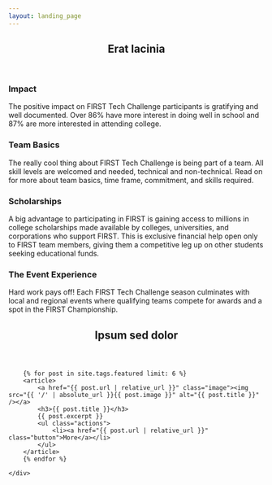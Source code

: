 ```yaml
---
layout: landing_page
---
```


<!-- Section -->
<section>
	<header class="major">
		<h2>Erat lacinia</h2>
	</header>
	<div class="features">
		<article>
			<span class="icon fa-flask"></span>
			<div class="content">
				<h3>Impact</h3>
				<p>The positive impact on FIRST Tech Challenge participants is gratifying and well documented. Over 86% have more interest in doing well in school and 87% are more interested in attending college.</p>
			</div>
		</article>
		<article>
			<span class="icon fa-hand-grab-o"></span>
			<div class="content">
				<h3>Team Basics</h3>
				<p>The really cool thing about FIRST Tech Challenge is being part of a team. All skill levels are welcomed and needed, technical and non-technical. Read on for more about team basics, time frame, commitment, and skills required.</p>
			</div>
		</article>
		<article>
			<span class="icon fa-graduation-cap"></span>
			<div class="content">
				<h3>Scholarships</h3>
				<p>A big advantage to participating in FIRST is gaining access to millions in college scholarships made available by colleges, universities, and corporations who support FIRST. This is exclusive financial help open only to FIRST team members, giving them a competitive leg up on other students seeking educational funds.</p>
			</div>
		</article>
		<article>
			<span class="icon fa-line-chart"></span>
			<div class="content">
				<h3>The Event Experience</h3>
				<p>Hard work pays off! Each FIRST Tech Challenge season culminates with local and regional events where qualifying teams compete for awards and a spot in the FIRST Championship.</p>
			</div>
		</article>
	</div>
</section>


<!-- Section -->
<section>
	<header class="major">
		<h2>Ipsum sed dolor</h2>
	</header>
	<div class="posts">



<!--	{% for post in site.posts limit:6 %}
		<article>
			<a href="{{ post.url | relative_url }}" class="image"><img src="{{ '/' | absolute_url }}{{ post.image }}" alt="{{ post.title }}" /></a>
			<h3>{{ post.title }}</h3>
			{{ post.excerpt }}
			<ul class="actions">
				<li><a href="{{ post.url | relative_url }}" class="button">More</a></li>
			</ul>
		</article>
	{% endfor %} -->

		{% for post in site.tags.featured limit: 6 %}
		<article>
			<a href="{{ post.url | relative_url }}" class="image"><img src="{{ '/' | absolute_url }}{{ post.image }}" alt="{{ post.title }}" /></a>
			<h3>{{ post.title }}</h3>
			{{ post.excerpt }}
			<ul class="actions">
				<li><a href="{{ post.url | relative_url }}" class="button">More</a></li>
			</ul>
		</article>
		{% endfor %}

	</div>
</section>
